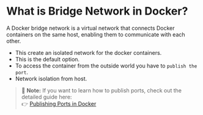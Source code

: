 # What is Bridge Network in Docker?

A Docker bridge network is a virtual network that connects Docker containers on the same host, enabling them to communicate with each other.

- This create an isolated network for the docker containers.
- This is the default option.
- To access the container from the outside world you have to `publish the port`.
- Network isolation from host. 

> 📌 **Note:** If you want to learn how to publish ports, check out the detailed guide here:  
👉 [Publishing Ports in Docker](https://github.com/anik-devops11/Docker-For-Beginners/blob/main/02-Basic%20Commands/02-Publishing-Ports.md)
